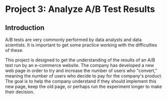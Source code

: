 # Project 3: Analyze A/B Test Results

## Introduction

A/B tests are very commonly performed by data analysts and data scientists. It
is important to get some practice working with the difficulties of these.

This project is designed to get the understanding of the results of an A/B test
run by an e-commerce website. The company has developed a new web page in order
to try and increase the number of users who "convert," meaning the number of users
who decide to pay for the company's product. The goal is to help the company
understand if they should implement this new page, keep the old page, or perhaps
run the experiment longer to make their decision.
